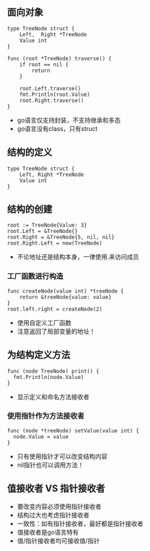 ## 面向对象
```
type TreeNode struct {
    Left,  Right *TreeNode
    Value int
}

func (root *TreeNode) traverse() {
    if root == nil {
        return
    }
    
    root.Left.traverse()
    fmt.Println(root.Value)
    root.Right.traverse()
}
```
* go语言仅支持封装，不支持继承和多态
* go语言没有class，只有struct

## 结构的定义
```
type TreeNode struct {
    Left, Right *TreeNode
    Value int
}
```

## 结构的创建
```
root := TreeNode{Value: 3}
root.Left = &TreeNode{}
root.Right = &TreeNode{5, nil, nil}
root.Right.Left = new(TreeNode)
```
* 不论地址还是结构本身，一律使用.来访问成员

### 工厂函数进行构造
```
func createNode(value int) *treeNode {
	return &treeNode{value: value}
}
root.left.right = createNode(2)
```
* 使用自定义工厂函数
* 注意返回了局部变量的地址！

## 为结构定义方法
```
func (node TreeNode) print() {
  fmt.Println(node.Value)
}
```
* 显示定义和命名方法接收者

### 使用指针作为方法接收者
```
func (node *treeNode) setValue(value int) {
  node.Value = value
}
```
* 只有使用指针才可以改变结构内容
* nil指针也可以调用方法！

## 值接收者 VS 指针接收者
* 要改变内容必须使用指针接收者
* 结构过大也考虑指针接收者
* 一致性：如有指针接收者，最好都是指针接收者
* 值接收者是go语言特有
* 值/指针接收者均可接收值/指针
